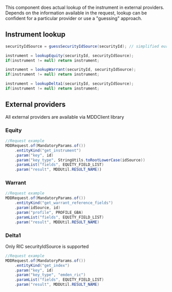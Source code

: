 This component does actual lookup of the instrument in external providers. Depends on the information available in the request, lookup can be confident for a particular provider or use a "guessing" approach.

## Instrument lookup

```java
securityIdSource = guessSecurityIdSource(securityId); // simplified euristics from Instrument keeper

instrument = lookupEquity(securityId, securityIdSource);
if(instrument != null) return instrument;

instrument = lookupWarrant(securityId, securityIdSource);
if(instrument != null) return instrument;

instrument = lookupDelta1(securityId, securityIdSource);
if(instrument != null) return instrument;
```

## External providers

All external providers are available via MDDClient library

### Equity

```java
//Request example
MDDRequest.of(MandatoryParams.of())
    .entityKind("get_instrument")
    .param("key", id)
    .param("key_type", StringUtils.toRootLowerCase(idSource))
    .paramList("fields", EQUITY_FIELD_LIST)
    .param("result", MDDUtil.RESULT_NAME))
```

### Warrant

```java
//Request example
MDDRequest.of(MandatoryParams.of())
    .entityKind("get_warrant_reference_fields")
    .param(idSource, id)
    .param("profile", PROFILE_GBA)
    .paramList("fields", EQUITY_FIELD_LIST)
    .param("result", MDDUtil.RESULT_NAME)
```

### Delta1

Only RIC securityIdSource is supported

```java
//Request example
MDDRequest.of(MandatoryParams.of())
    .entityKind("get_index")
    .param("key", id)
    .param("key_type", "emden_ric")
    .paramList("fields", EQUITY_FIELD_LIST)
    .param("result", MDDUtil.RESULT_NAME)
```
